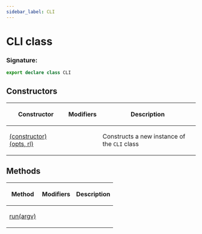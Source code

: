 ```yaml
---
sidebar_label: CLI
---
```


# CLI class

### Signature:

```typescript
export declare class CLI
```

## Constructors

<table><thead><tr><th>

Constructor

</th><th>

Modifiers

</th><th>

Description

</th></tr></thead>
<tbody><tr><td>

<span id="_constructor_">[(constructor)(opts, rl)](./browsers.cli._constructor_.md)</span>

</td><td>

</td><td>

Constructs a new instance of the `CLI` class

</td></tr>
</tbody></table>

## Methods

<table><thead><tr><th>

Method

</th><th>

Modifiers

</th><th>

Description

</th></tr></thead>
<tbody><tr><td>

<span id="run">[run(argv)](./browsers.cli.run.md)</span>

</td><td>

</td><td>

</td></tr>
</tbody></table>
